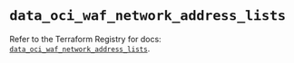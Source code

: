 # `data_oci_waf_network_address_lists`

Refer to the Terraform Registry for docs: [`data_oci_waf_network_address_lists`](https://registry.terraform.io/providers/oracle/oci/7.19.0/docs/data-sources/waf_network_address_lists).

